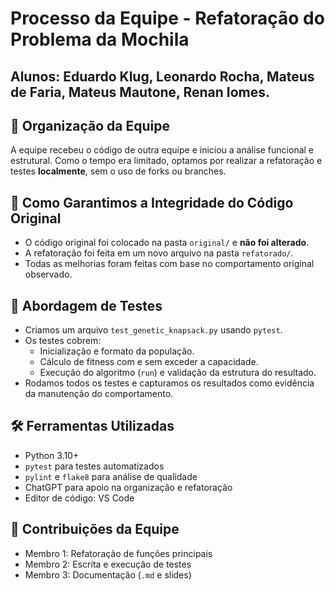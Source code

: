 # Processo da Equipe - Refatoração do Problema da Mochila

## Alunos: Eduardo Klug, Leonardo Rocha, Mateus de Faria, Mateus Mautone, Renan Iomes.

## 🧠 Organização da Equipe

A equipe recebeu o código de outra equipe e iniciou a análise funcional e estrutural. Como o tempo era limitado, optamos por realizar a refatoração e testes **localmente**, sem o uso de forks ou branches.

## 🔄 Como Garantimos a Integridade do Código Original

- O código original foi colocado na pasta `original/` e **não foi alterado**.
- A refatoração foi feita em um novo arquivo na pasta `refatorado/`.
- Todas as melhorias foram feitas com base no comportamento original observado.

## 🧪 Abordagem de Testes

- Criamos um arquivo `test_genetic_knapsack.py` usando `pytest`.
- Os testes cobrem:
  - Inicialização e formato da população.
  - Cálculo de fitness com e sem exceder a capacidade.
  - Execução do algoritmo (`run`) e validação da estrutura do resultado.
- Rodamos todos os testes e capturamos os resultados como evidência da manutenção do comportamento.

## 🛠 Ferramentas Utilizadas

- Python 3.10+
- `pytest` para testes automatizados
- `pylint` e `flake8` para análise de qualidade
- ChatGPT para apoio na organização e refatoração
- Editor de código: VS Code

## 👥 Contribuições da Equipe

- Membro 1: Refatoração de funções principais
- Membro 2: Escrita e execução de testes
- Membro 3: Documentação (`.md` e slides)



